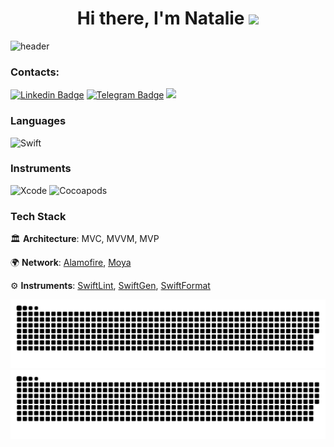 <h1 align="center">Hi there, I'm <target="_blank">Natalie</a> 
<img src="https://github.com/blackcater/blackcater/raw/main/images/Hi.gif" height="32"/></h1>

![header](https://capsule-render.vercel.app/api?type=waving&color=gradient&height=190&section=header&text=Say%20friend%20and%20enter&fontSize=55&animation=fadeIn&fontAlignY=30&desc=Welcome%20to%20my%20GitHub%20profile!&descAlignY=52&descAlign=62)

### Contacts:
[![Linkedin Badge](https://img.shields.io/badge/-Natalia_Nikitina-blue?style=plastic&logo=Linkedin&logoColor=white&link=https://www.linkedin.com/in/natalienikitina/)](https://www.linkedin.com/in/natalienikitina/)
[![Telegram Badge](https://img.shields.io/badge/-Telegram-white?style=plastic&logo=telegram&logoColor=A084CA)](https://t.me/saflor_soann)
<a href="mailto:nne2418@gmail.com"><img src="https://img.shields.io/badge/-nne2418@gmail.com-D14836?style=flat&logo=Gmail&logoColor=white"/></a>

### Languages
![Swift](https://img.shields.io/badge/-Swift-000?&logo=Swift)

### Instruments
![Xcode](https://img.shields.io/badge/-Xcode-05122A?style=flat&logo=Xcode&logoColor=448EE2)
![Cocoapods](https://img.shields.io/badge/-CocoaPods-05122A?style=flat&logo=CocoaPods&logoColor=E64225)

### Tech Stack
🏛 **Architecture**: MVC, MVVM, MVP

🌍 **Network**: [Alamofire](https://github.com/Alamofire/Alamofire), [Moya](https://github.com/Moya/Moya)

⚙ **Instruments**: [SwiftLint](https://github.com/realm/SwiftLint), [SwiftGen](https://github.com/SwiftGen/SwiftGen), [SwiftFormat](https://github.com/nicklockwood/SwiftFormat)

![github contribution grid snake animation](https://raw.githubusercontent.com/teuchezh/teuchezh/output/github-contribution-grid-snake-dark.svg#gh-dark-mode-only)![github contribution grid snake animation](https://raw.githubusercontent.com/teuchezh/teuchezh/output/github-contribution-grid-snake.svg#gh-light-mode-only)
